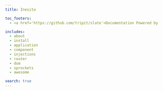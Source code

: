 ```yaml
---
title: Inesita

toc_footers:
  - <a href='https://github.com/tripit/slate'>Documentation Powered by Slate</a>

includes:
  - about
  - install
  - application
  - component
  - injections
  - router
  - dom
  - sprockets
  - awesome

search: true
---
```

